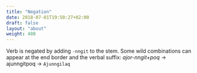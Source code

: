 ```yaml
---
title: "Negation"
date: 2018-07-01T19:50:27+02:00
draft: false
layout: "about"
weight: 480
---
```


Verb is negated by adding `-nngit` to the stem. Some wild combinations can
appear at the end border and the verbal suffix:
_ajor-nngit+poq_ -> ajunngitpoq -> `Ajunngilaq` 
